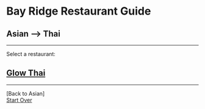 # Bay Ridge Restaurant Guide
## Asian --> Thai
---
Select a restaurant:
## [Glow Thai](http://glowthai.com/)
---
[Back to Asian]  
[Start Over](../home.md/)